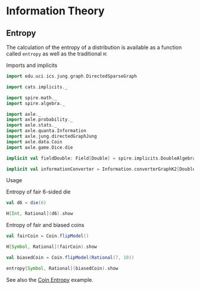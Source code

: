 # Information Theory

## Entropy

The calculation of the entropy of a distribution is available as a function called `entropy`
as well as the traditional `H`:

Imports and implicits

```scala mdoc:silent
import edu.uci.ics.jung.graph.DirectedSparseGraph

import cats.implicits._

import spire.math._
import spire.algebra._

import axle._
import axle.probability._
import axle.stats._
import axle.quanta.Information
import axle.jung.directedGraphJung
import axle.data.Coin
import axle.game.Dice.die

implicit val fieldDouble: Field[Double] = spire.implicits.DoubleAlgebra

implicit val informationConverter = Information.converterGraphK2[Double, DirectedSparseGraph]
```

Usage

Entropy of fair 6-sided die

```scala mdoc
val d6 = die(6)

H[Int, Rational](d6).show
```

Entropy of fair and biased coins

```scala mdoc
val fairCoin = Coin.flipModel()

H[Symbol, Rational](fairCoin).show

val biasedCoin = Coin.flipModel(Rational(7, 10))

entropy[Symbol, Rational](biasedCoin).show
```

See also the [Coin Entropy](/tutorial/entropy_biased_coin/) example.
